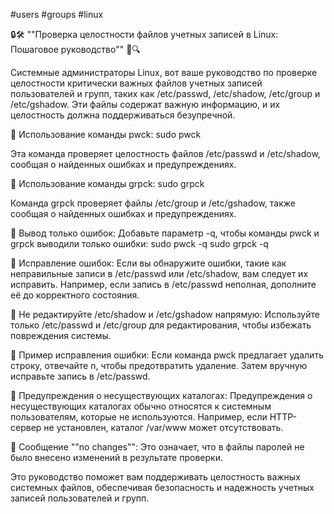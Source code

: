 #users  #groups  #linux

🔒🛠️ ""Проверка целостности файлов учетных записей в Linux: Пошаговое руководство"" 📑🔍

Системные администраторы Linux, вот ваше руководство по проверке целостности критически важных файлов учетных записей пользователей и групп, таких как /etc/passwd, /etc/shadow, /etc/group и /etc/gshadow. Эти файлы содержат важную информацию, и их целостность должна поддерживаться безупречной.

🔹 Использование команды pwck:
 sudo pwck


Эта команда проверяет целостность файлов /etc/passwd и /etc/shadow, сообщая о найденных ошибках и предупреждениях.

🔹 Использование команды grpck:
 sudo grpck


Команда grpck проверяет файлы /etc/group и /etc/gshadow, также сообщая о найденных ошибках и предупреждениях.

🔹 Вывод только ошибок:
Добавьте параметр -q, чтобы команды pwck и grpck выводили только ошибки:
 sudo pwck -q
 sudo grpck -q


🔹 Исправление ошибок:
Если вы обнаружите ошибки, такие как неправильные записи в /etc/passwd или /etc/shadow, вам следует их исправить. Например, если запись в /etc/passwd неполная, дополните её до корректного состояния.

🔹 Не редактируйте /etc/shadow и /etc/gshadow напрямую:
Используйте только /etc/passwd и /etc/group для редактирования, чтобы избежать повреждения системы.

🔹 Пример исправления ошибки:
Если команда pwck предлагает удалить строку, отвечайте n, чтобы предотвратить удаление. Затем вручную исправьте запись в /etc/passwd.

🔹 Предупреждения о несуществующих каталогах:
Предупреждения о несуществующих каталогах обычно относятся к системным пользователям, которые не используются. Например, если HTTP-сервер не установлен, каталог /var/www может отсутствовать.

🔹 Сообщение ""no changes"":
Это означает, что в файлы паролей не было внесено изменений в результате проверки.

Это руководство поможет вам поддерживать целостность важных системных файлов, обеспечивая безопасность и надежность учетных записей пользователей и групп.